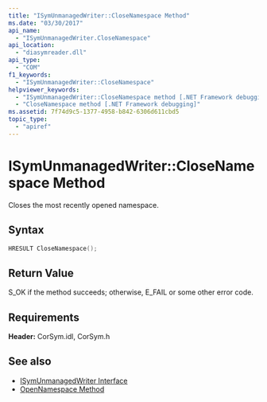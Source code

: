 ```yaml
---
title: "ISymUnmanagedWriter::CloseNamespace Method"
ms.date: "03/30/2017"
api_name: 
  - "ISymUnmanagedWriter.CloseNamespace"
api_location: 
  - "diasymreader.dll"
api_type: 
  - "COM"
f1_keywords: 
  - "ISymUnmanagedWriter::CloseNamespace"
helpviewer_keywords: 
  - "ISymUnmanagedWriter::CloseNamespace method [.NET Framework debugging]"
  - "CloseNamespace method [.NET Framework debugging]"
ms.assetid: 7f74d9c5-1377-4958-b842-6306d611cbd5
topic_type: 
  - "apiref"
---
```

# ISymUnmanagedWriter::CloseNamespace Method
Closes the most recently opened namespace.  
  
## Syntax  
  
```cpp  
HRESULT CloseNamespace();  
```  
  
## Return Value  
 S_OK if the method succeeds; otherwise, E_FAIL or some other error code.  
  
## Requirements  
 **Header:** CorSym.idl, CorSym.h  
  
## See also

- [ISymUnmanagedWriter Interface](../../../../docs/framework/unmanaged-api/diagnostics/isymunmanagedwriter-interface.md)
- [OpenNamespace Method](../../../../docs/framework/unmanaged-api/diagnostics/isymunmanagedwriter-opennamespace-method.md)
